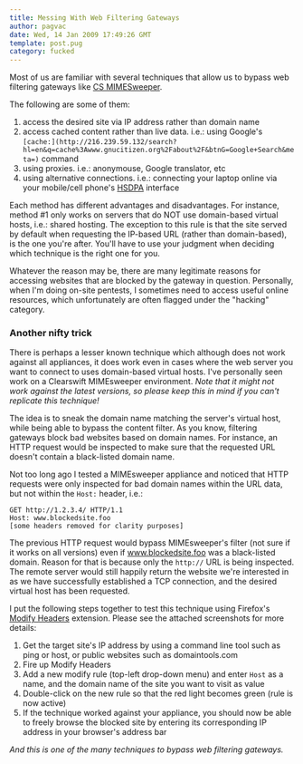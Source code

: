 ```yaml
---
title: Messing With Web Filtering Gateways
author: pagvac
date: Wed, 14 Jan 2009 17:49:26 GMT
template: post.pug
category: fucked
---
```


Most of us are familiar with several techniques that allow us to bypass web filtering gateways like [CS MIMESweeper](http://www.clearswift.com/products/msw/web_appliance/default.aspx).

The following are some of them:

1.  access the desired site via IP address rather than domain name
2.  access cached content rather than live data. i.e.: using Google's `[cache:](http://216.239.59.132/search?hl=en&q=cache%3Awww.gnucitizen.org%2Fabout%2F&btnG=Google+Search&meta=)` command
3.  using proxies. i.e.: anonymouse, Google translator, etc
4.  using alternative connections. i.e.: connecting your laptop online via your mobile/cell phone's [HSDPA](http://en.wikipedia.org/wiki/High-Speed_Downlink_Packet_Access) interface

Each method has different advantages and disadvantages. For instance, method #1 only works on servers that do NOT use domain-based virtual hosts, i.e.: shared hosting. The exception to this rule is that the site served by default when requesting the IP-based URL (rather than domain-based), is the one you're after. You'll have to use your judgment when deciding which technique is the right one for you.

Whatever the reason may be, there are many legitimate reasons for accessing websites that are blocked by the gateway in question. Personally, when I'm doing on-site pentests, I sometimes need to access useful online resources, which unfortunately are often flagged under the "hacking" category.

### Another nifty trick

There is perhaps a lesser known technique which although does not work against all appliances, it does work even in cases where the web server you want to connect to uses domain-based virtual hosts. I've personally seen work on a Clearswift MIMEsweeper environment. _Note that it might not work against the latest versions, so please keep this in mind if you can't replicate this technique!_

The idea is to sneak the domain name matching the server's virtual host, while being able to bypass the content filter. As you know, filtering gateways block bad websites based on domain names. For instance, an HTTP request would be inspected to make sure that the requested URL doesn't contain a black-listed domain name.

Not too long ago I tested a MIMEsweeper appliance and noticed that HTTP requests were only inspected for bad domain names within the URL data, but not within the `Host:` header, i.e.:

    GET http://1.2.3.4/ HTTP/1.1
    Host: www.blockedsite.foo
    [some headers removed for clarity purposes]

The previous HTTP request would bypass MIMEsweeper's filter (not sure if it works on all versions) even if www.blockedsite.foo was a black-listed domain. Reason for that is because only the `http://` URL is being inspected. The remote server would still happily return the website we're interested in as we have successfully established a TCP connection, and the desired virtual host has been requested.

I put the following steps together to test this technique using Firefox's [Modify Headers](https://addons.mozilla.org/en-US/firefox/addon/967) extension. Please see the attached screenshots for more details:

1.  Get the target site's IP address by using a command line tool such as ping or host, or public websites such as domaintools.com
2.  Fire up Modify Headers
3.  Add a new modify rule (top-left drop-down menu) and enter `Host` as a name, and the domain name of the site you want to visit as value
4.  Double-click on the new rule so that the red light becomes green (rule is now active)
5.  If the technique worked against your appliance, you should now be able to freely browse the blocked site by entering its corresponding IP address in your browser's address bar

_And this is one of the many techniques to bypass web filtering gateways._
